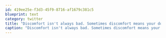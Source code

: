 ```yaml
---
id: 419ee25e-f3d3-45f9-8716-af1679c381c5
blueprint: text
category: twitter
title: "Discomfort isn't always bad. Sometimes discomfort means your doing the exact right things"
caption: "Discomfort isn't always bad. Sometimes discomfort means your doing the exact right things"
---
```

